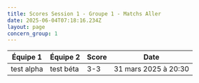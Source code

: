 ```yaml
---
title: Scores Session 1 - Groupe 1 - Matchs Aller
date: 2025-06-04T07:18:16.234Z
layout: page
concern_group: 1
---
```




| Équipe 1 | Équipe 2 | Score | Date |
|----------|----------|-------|------|
| test alpha | test béta | 3-3 | 31 mars 2025 à 20:30 |
